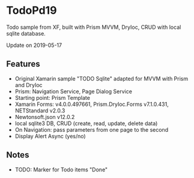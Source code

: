 # TodoPd19
Todo sample from XF, built with Prism MVVM, DryIoc, CRUD with local sqlite database.

Update on 2019-05-17

## Features
* Original Xamarin sample "TODO Sqlite" adapted for MVVM with Prism and DryIoc
* Prism: Navigation Service, Page Dialog Service
* Starting point: Prism Template
* Xamarin Forms: v4.0.0.497661, Prism.DryIoc.Forms v7.1.0.431, NETStandard v2.0.3
* Newtonsoft.json v12.0.2
* local sqlite3 DB, CRUD (create, read, update, delete data)
* On Navigation: pass parameters from one page to the second
* Display Alert Async (yes/no)

## Notes
* TODO: Marker for Todo items "Done"
